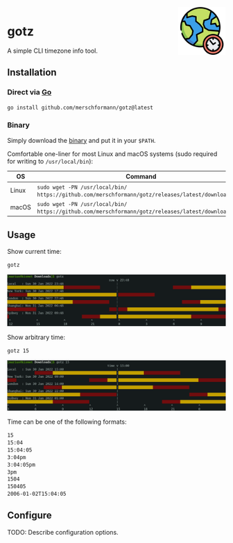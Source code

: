 <img src="material/icon/world.svg" align="right" height="110"/>

# go**tz**

A simple CLI timezone info tool.

## Installation

### Direct via [Go](https://go.dev/doc/install)

```bash
go install github.com/merschformann/gotz@latest
```

### Binary

Simply download the [binary](/merschformann/gotz/releases/latest/) and put it in your `$PATH`.

Comfortable one-liner for most Linux and macOS systems (sudo required for writing to `/usr/local/bin`):

| OS | Command |
| --- | --- |
| Linux | `sudo wget -PN /usr/local/bin/ https://github.com/merschformann/gotz/releases/latest/download/gotz` |
| macOS | `sudo wget -PN /usr/local/bin/ https://github.com/merschformann/gotz/releases/latest/download/gotz` |

## Usage

Show current time:

```bash
gotz
```

![preview](material/screenshot/preview1.png)

Show arbitrary time:

```bash
gotz 15
```

![preview](material/screenshot/preview2.png)

Time can be one of the following formats:

```txt
15
15:04
15:04:05
3:04pm
3:04:05pm
3pm
1504
150405
2006-01-02T15:04:05
```

## Configure

TODO: Describe configuration options.
